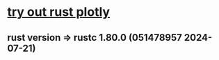 # [try out rust plotly](https://github.com/plotly/plotly.rs/tree/main)

## rust version => rustc 1.80.0 (051478957 2024-07-21)